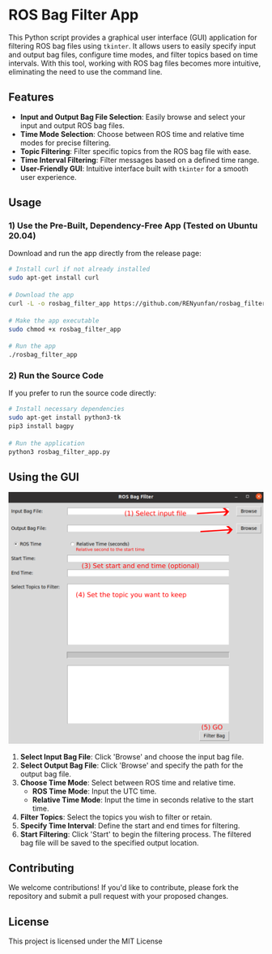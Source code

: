 
# ROS Bag Filter App

This Python script provides a graphical user interface (GUI) application for filtering ROS bag files using `tkinter`. It allows users to easily specify input and output bag files, configure time modes, and filter topics based on time intervals. With this tool, working with ROS bag files becomes more intuitive, eliminating the need to use the command line.

## Features
- **Input and Output Bag File Selection**: Easily browse and select your input and output ROS bag files.
- **Time Mode Selection**: Choose between ROS time and relative time modes for precise filtering.
- **Topic Filtering**: Filter specific topics from the ROS bag file with ease.
- **Time Interval Filtering**: Filter messages based on a defined time range.
- **User-Friendly GUI**: Intuitive interface built with `tkinter` for a smooth user experience.

## Usage

### 1) Use the Pre-Built, Dependency-Free App (Tested on Ubuntu 20.04)
Download and run the app directly from the release page:
```bash
# Install curl if not already installed
sudo apt-get install curl 

# Download the app
curl -L -o rosbag_filter_app https://github.com/RENyunfan/rosbag_filter_app/releases/download/v0.1/rosbag_filter_app

# Make the app executable
sudo chmod +x rosbag_filter_app

# Run the app
./rosbag_filter_app
```

### 2) Run the Source Code
If you prefer to run the source code directly:
```bash
# Install necessary dependencies
sudo apt-get install python3-tk
pip3 install bagpy

# Run the application
python3 rosbag_filter_app.py
```

## Using the GUI

![ROS Bag Filter App Interface](./misc/guide.png)

1. **Select Input Bag File**: Click 'Browse' and choose the input bag file.
2. **Select Output Bag File**: Click 'Browse' and specify the path for the output bag file.
3. **Choose Time Mode**: Select between ROS time and relative time.
   - **ROS Time Mode**: Input the UTC time.
   - **Relative Time Mode**: Input the time in seconds relative to the start time.
4. **Filter Topics**: Select the topics you wish to filter or retain.
5. **Specify Time Interval**: Define the start and end times for filtering.
6. **Start Filtering**: Click 'Start' to begin the filtering process. The filtered bag file will be saved to the specified output location.

## Contributing
We welcome contributions! If you'd like to contribute, please fork the repository and submit a pull request with your proposed changes.

## License
This project is licensed under the MIT License
